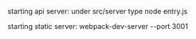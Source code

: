 starting api server:
  under src/server type node entry.js

starting static server:
  webpack-dev-server --port 3001

  
